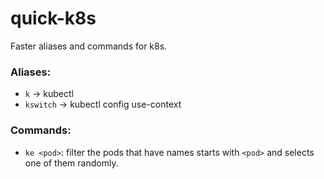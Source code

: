 # quick-k8s
Faster aliases and commands for k8s.

### Aliases:
- ```k``` -> kubectl
- ```kswitch``` -> kubectl config use-context

### Commands:
- ```ke <pod>```:
filter the pods that have names starts with ```<pod>``` and selects one of them randomly.
